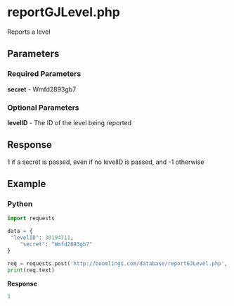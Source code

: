 # reportGJLevel.php

Reports a level

## Parameters

### Required Parameters

**secret** - Wmfd2893gb7

### Optional Parameters

**levelID** - The ID of the level being reported

## Response

1 if a secret is passed, even if no levelID is passed, and -1 otherwise

## Example

<!-- tabs:start -->

### **Python**

```py
import requests

data = {
 "levelID": 30194711,
    "secret": "Wmfd2893gb7"
}

req = requests.post('http://boomlings.com/database/reportGJLevel.php', data=data)
print(req.text)
```

**Response**

```py
1
```

<!-- tabs:end -->